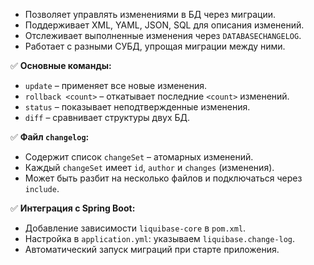- Позволяет управлять изменениями в БД через миграции.
- Поддерживает XML, YAML, JSON, SQL для описания изменений.
- Отслеживает выполненные изменения через `DATABASECHANGELOG`.
- Работает с разными СУБД, упрощая миграции между ними.

✅ **Основные команды:**

- `update` – применяет все новые изменения.
- `rollback <count>` – откатывает последние `<count>` изменений.
- `status` – показывает неподтвержденные изменения.
- `diff` – сравнивает структуры двух БД.

✅ **Файл `changelog`:**

- Содержит список `changeSet` – атомарных изменений.
- Каждый `changeSet` имеет `id`, `author` и `changes` (изменения).
- Может быть разбит на несколько файлов и подключаться через `include`.

✅ **Интеграция с Spring Boot:**

- Добавление зависимости `liquibase-core` в `pom.xml`.
- Настройка в `application.yml`: указываем `liquibase.change-log`.
- Автоматический запуск миграций при старте приложения.
